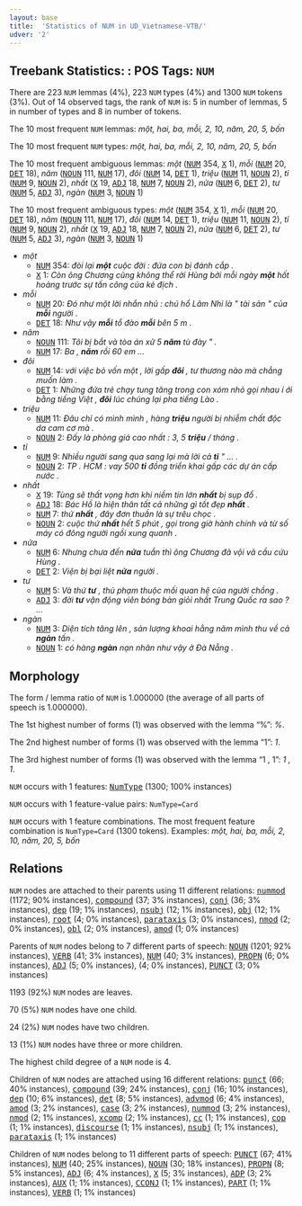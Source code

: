 ```yaml
---
layout: base
title:  'Statistics of NUM in UD_Vietnamese-VTB/'
udver: '2'
---
```


## Treebank Statistics: : POS Tags: `NUM`

There are 223 `NUM` lemmas (4%), 223 `NUM` types (4%) and 1300 `NUM` tokens (3%).
Out of 14 observed tags, the rank of `NUM` is: 5 in number of lemmas, 5 in number of types and 8 in number of tokens.

The 10 most frequent `NUM` lemmas: <em>một, hai, ba, mỗi, 2, 10, năm, 20, 5, bốn</em>

The 10 most frequent `NUM` types:  <em>một, hai, ba, mỗi, 2, 10, năm, 20, 5, bốn</em>

The 10 most frequent ambiguous lemmas: <em>một</em> (<tt><a href="vi_vtb-pos-NUM.html">NUM</a></tt> 354, <tt><a href="vi_vtb-pos-X.html">X</a></tt> 1), <em>mỗi</em> (<tt><a href="vi_vtb-pos-NUM.html">NUM</a></tt> 20, <tt><a href="vi_vtb-pos-DET.html">DET</a></tt> 18), <em>năm</em> (<tt><a href="vi_vtb-pos-NOUN.html">NOUN</a></tt> 111, <tt><a href="vi_vtb-pos-NUM.html">NUM</a></tt> 17), <em>đôi</em> (<tt><a href="vi_vtb-pos-NUM.html">NUM</a></tt> 14, <tt><a href="vi_vtb-pos-DET.html">DET</a></tt> 1), <em>triệu</em> (<tt><a href="vi_vtb-pos-NUM.html">NUM</a></tt> 11, <tt><a href="vi_vtb-pos-NOUN.html">NOUN</a></tt> 2), <em>tỉ</em> (<tt><a href="vi_vtb-pos-NUM.html">NUM</a></tt> 9, <tt><a href="vi_vtb-pos-NOUN.html">NOUN</a></tt> 2), <em>nhất</em> (<tt><a href="vi_vtb-pos-X.html">X</a></tt> 19, <tt><a href="vi_vtb-pos-ADJ.html">ADJ</a></tt> 18, <tt><a href="vi_vtb-pos-NUM.html">NUM</a></tt> 7, <tt><a href="vi_vtb-pos-NOUN.html">NOUN</a></tt> 2), <em>nửa</em> (<tt><a href="vi_vtb-pos-NUM.html">NUM</a></tt> 6, <tt><a href="vi_vtb-pos-DET.html">DET</a></tt> 2), <em>tư</em> (<tt><a href="vi_vtb-pos-NUM.html">NUM</a></tt> 5, <tt><a href="vi_vtb-pos-ADJ.html">ADJ</a></tt> 3), <em>ngàn</em> (<tt><a href="vi_vtb-pos-NUM.html">NUM</a></tt> 3, <tt><a href="vi_vtb-pos-NOUN.html">NOUN</a></tt> 1)

The 10 most frequent ambiguous types:  <em>một</em> (<tt><a href="vi_vtb-pos-NUM.html">NUM</a></tt> 354, <tt><a href="vi_vtb-pos-X.html">X</a></tt> 1), <em>mỗi</em> (<tt><a href="vi_vtb-pos-NUM.html">NUM</a></tt> 20, <tt><a href="vi_vtb-pos-DET.html">DET</a></tt> 18), <em>năm</em> (<tt><a href="vi_vtb-pos-NOUN.html">NOUN</a></tt> 111, <tt><a href="vi_vtb-pos-NUM.html">NUM</a></tt> 17), <em>đôi</em> (<tt><a href="vi_vtb-pos-NUM.html">NUM</a></tt> 14, <tt><a href="vi_vtb-pos-DET.html">DET</a></tt> 1), <em>triệu</em> (<tt><a href="vi_vtb-pos-NUM.html">NUM</a></tt> 11, <tt><a href="vi_vtb-pos-NOUN.html">NOUN</a></tt> 2), <em>tỉ</em> (<tt><a href="vi_vtb-pos-NUM.html">NUM</a></tt> 9, <tt><a href="vi_vtb-pos-NOUN.html">NOUN</a></tt> 2), <em>nhất</em> (<tt><a href="vi_vtb-pos-X.html">X</a></tt> 19, <tt><a href="vi_vtb-pos-ADJ.html">ADJ</a></tt> 18, <tt><a href="vi_vtb-pos-NUM.html">NUM</a></tt> 7, <tt><a href="vi_vtb-pos-NOUN.html">NOUN</a></tt> 2), <em>nửa</em> (<tt><a href="vi_vtb-pos-NUM.html">NUM</a></tt> 6, <tt><a href="vi_vtb-pos-DET.html">DET</a></tt> 2), <em>tư</em> (<tt><a href="vi_vtb-pos-NUM.html">NUM</a></tt> 5, <tt><a href="vi_vtb-pos-ADJ.html">ADJ</a></tt> 3), <em>ngàn</em> (<tt><a href="vi_vtb-pos-NUM.html">NUM</a></tt> 3, <tt><a href="vi_vtb-pos-NOUN.html">NOUN</a></tt> 1)


* <em>một</em>
  * <tt><a href="vi_vtb-pos-NUM.html">NUM</a></tt> 354: <em>đòi lại <b>một</b> cuộc đời : đứa con bị đánh cắp .</em>
  * <tt><a href="vi_vtb-pos-X.html">X</a></tt> 1: <em>Còn ông Chương cũng không thể rời Hùng bởi mỗi ngày <b>một</b> hốt hoảng trước sự tấn công của kẻ địch .</em>
* <em>mỗi</em>
  * <tt><a href="vi_vtb-pos-NUM.html">NUM</a></tt> 20: <em>Đó như một lời nhắn nhủ : chú hổ Lâm Nhi là " tài sản " của <b>mỗi</b> người .</em>
  * <tt><a href="vi_vtb-pos-DET.html">DET</a></tt> 18: <em>Như vậy <b>mỗi</b> tổ đào <b>mỗi</b> bên 5 m .</em>
* <em>năm</em>
  * <tt><a href="vi_vtb-pos-NOUN.html">NOUN</a></tt> 111: <em>Tôi bị bắt và tòa án xử 5 <b>năm</b> tù đày " .</em>
  * <tt><a href="vi_vtb-pos-NUM.html">NUM</a></tt> 17: <em>Ba , <b>năm</b> rồi 60 em ...</em>
* <em>đôi</em>
  * <tt><a href="vi_vtb-pos-NUM.html">NUM</a></tt> 14: <em>với việc bỏ vốn một , lời gấp <b>đôi</b> , tư thương nào mà chẳng muốn làm .</em>
  * <tt><a href="vi_vtb-pos-DET.html">DET</a></tt> 1: <em>Những đứa trẻ chạy tung tăng trong con xóm nhỏ gọi nhau í ới bằng tiếng Việt , <b>đôi</b> lúc chúng lại pha tiếng Lào .</em>
* <em>triệu</em>
  * <tt><a href="vi_vtb-pos-NUM.html">NUM</a></tt> 11: <em>Đâu chỉ có mình mình , hàng <b>triệu</b> người bị nhiễm chất độc da cam cơ mà .</em>
  * <tt><a href="vi_vtb-pos-NOUN.html">NOUN</a></tt> 2: <em>Đấy là phòng giá cao nhất : 3, 5 <b>triệu</b> / tháng .</em>
* <em>tỉ</em>
  * <tt><a href="vi_vtb-pos-NUM.html">NUM</a></tt> 9: <em>Nhiều người sang qua sang lại mà lời cả <b>tỉ</b> " ... .</em>
  * <tt><a href="vi_vtb-pos-NOUN.html">NOUN</a></tt> 2: <em>TP . HCM : vay 500 <b>tỉ</b> đồng triển khai gấp các dự án cấp nước .</em>
* <em>nhất</em>
  * <tt><a href="vi_vtb-pos-X.html">X</a></tt> 19: <em>Tùng sẽ thất vọng hơn khi niềm tin lớn <b>nhất</b> bị sụp đổ .</em>
  * <tt><a href="vi_vtb-pos-ADJ.html">ADJ</a></tt> 18: <em>Bác Hồ là hiện thân tất cả những gì tốt đẹp <b>nhất</b> .</em>
  * <tt><a href="vi_vtb-pos-NUM.html">NUM</a></tt> 7: <em>thứ <b>nhất</b> , đây đơn thuần là sự trêu chọc .</em>
  * <tt><a href="vi_vtb-pos-NOUN.html">NOUN</a></tt> 2: <em>cuộc thứ <b>nhất</b> hết 5 phút , gọi trong giờ hành chính và từ số máy có đông người ngồi xung quanh .</em>
* <em>nửa</em>
  * <tt><a href="vi_vtb-pos-NUM.html">NUM</a></tt> 6: <em>Nhưng chưa đến <b>nửa</b> tuần thì ông Chương đã vội vã cầu cứu Hùng .</em>
  * <tt><a href="vi_vtb-pos-DET.html">DET</a></tt> 2: <em>Viện bị bại liệt <b>nửa</b> người .</em>
* <em>tư</em>
  * <tt><a href="vi_vtb-pos-NUM.html">NUM</a></tt> 5: <em>Và thứ <b>tư</b> , thủ phạm thuộc mối quan hệ của người chồng .</em>
  * <tt><a href="vi_vtb-pos-ADJ.html">ADJ</a></tt> 3: <em>đời <b>tư</b> vận động viên bóng bàn giỏi nhất Trung Quốc ra sao ? ...</em>
* <em>ngàn</em>
  * <tt><a href="vi_vtb-pos-NUM.html">NUM</a></tt> 3: <em>Diện tích tăng lên , sản lượng khoai hằng năm mình thu về cả <b>ngàn</b> tấn .</em>
  * <tt><a href="vi_vtb-pos-NOUN.html">NOUN</a></tt> 1: <em>có hàng <b>ngàn</b> nạn nhân như vậy ở Đà Nẵng .</em>

## Morphology

The form / lemma ratio of `NUM` is 1.000000 (the average of all parts of speech is 1.000000).

The 1st highest number of forms (1) was observed with the lemma “%”: <em>%</em>.

The 2nd highest number of forms (1) was observed with the lemma “1”: <em>1</em>.

The 3rd highest number of forms (1) was observed with the lemma “1 , 1”: <em>1 , 1</em>.

`NUM` occurs with 1 features: <tt><a href="vi_vtb-feat-NumType.html">NumType</a></tt> (1300; 100% instances)

`NUM` occurs with 1 feature-value pairs: `NumType=Card`

`NUM` occurs with 1 feature combinations.
The most frequent feature combination is `NumType=Card` (1300 tokens).
Examples: <em>một, hai, ba, mỗi, 2, 10, năm, 20, 5, bốn</em>


## Relations

`NUM` nodes are attached to their parents using 11 different relations: <tt><a href="vi_vtb-dep-nummod.html">nummod</a></tt> (1172; 90% instances), <tt><a href="vi_vtb-dep-compound.html">compound</a></tt> (37; 3% instances), <tt><a href="vi_vtb-dep-conj.html">conj</a></tt> (36; 3% instances), <tt><a href="vi_vtb-dep-dep.html">dep</a></tt> (19; 1% instances), <tt><a href="vi_vtb-dep-nsubj.html">nsubj</a></tt> (12; 1% instances), <tt><a href="vi_vtb-dep-obj.html">obj</a></tt> (12; 1% instances), <tt><a href="vi_vtb-dep-root.html">root</a></tt> (4; 0% instances), <tt><a href="vi_vtb-dep-parataxis.html">parataxis</a></tt> (3; 0% instances), <tt><a href="vi_vtb-dep-nmod.html">nmod</a></tt> (2; 0% instances), <tt><a href="vi_vtb-dep-obl.html">obl</a></tt> (2; 0% instances), <tt><a href="vi_vtb-dep-amod.html">amod</a></tt> (1; 0% instances)

Parents of `NUM` nodes belong to 7 different parts of speech: <tt><a href="vi_vtb-pos-NOUN.html">NOUN</a></tt> (1201; 92% instances), <tt><a href="vi_vtb-pos-VERB.html">VERB</a></tt> (41; 3% instances), <tt><a href="vi_vtb-pos-NUM.html">NUM</a></tt> (40; 3% instances), <tt><a href="vi_vtb-pos-PROPN.html">PROPN</a></tt> (6; 0% instances), <tt><a href="vi_vtb-pos-ADJ.html">ADJ</a></tt> (5; 0% instances),  (4; 0% instances), <tt><a href="vi_vtb-pos-PUNCT.html">PUNCT</a></tt> (3; 0% instances)

1193 (92%) `NUM` nodes are leaves.

70 (5%) `NUM` nodes have one child.

24 (2%) `NUM` nodes have two children.

13 (1%) `NUM` nodes have three or more children.

The highest child degree of a `NUM` node is 4.

Children of `NUM` nodes are attached using 16 different relations: <tt><a href="vi_vtb-dep-punct.html">punct</a></tt> (66; 40% instances), <tt><a href="vi_vtb-dep-compound.html">compound</a></tt> (39; 24% instances), <tt><a href="vi_vtb-dep-conj.html">conj</a></tt> (16; 10% instances), <tt><a href="vi_vtb-dep-dep.html">dep</a></tt> (10; 6% instances), <tt><a href="vi_vtb-dep-det.html">det</a></tt> (8; 5% instances), <tt><a href="vi_vtb-dep-advmod.html">advmod</a></tt> (6; 4% instances), <tt><a href="vi_vtb-dep-amod.html">amod</a></tt> (3; 2% instances), <tt><a href="vi_vtb-dep-case.html">case</a></tt> (3; 2% instances), <tt><a href="vi_vtb-dep-nummod.html">nummod</a></tt> (3; 2% instances), <tt><a href="vi_vtb-dep-nmod.html">nmod</a></tt> (2; 1% instances), <tt><a href="vi_vtb-dep-xcomp.html">xcomp</a></tt> (2; 1% instances), <tt><a href="vi_vtb-dep-cc.html">cc</a></tt> (1; 1% instances), <tt><a href="vi_vtb-dep-cop.html">cop</a></tt> (1; 1% instances), <tt><a href="vi_vtb-dep-discourse.html">discourse</a></tt> (1; 1% instances), <tt><a href="vi_vtb-dep-nsubj.html">nsubj</a></tt> (1; 1% instances), <tt><a href="vi_vtb-dep-parataxis.html">parataxis</a></tt> (1; 1% instances)

Children of `NUM` nodes belong to 11 different parts of speech: <tt><a href="vi_vtb-pos-PUNCT.html">PUNCT</a></tt> (67; 41% instances), <tt><a href="vi_vtb-pos-NUM.html">NUM</a></tt> (40; 25% instances), <tt><a href="vi_vtb-pos-NOUN.html">NOUN</a></tt> (30; 18% instances), <tt><a href="vi_vtb-pos-PROPN.html">PROPN</a></tt> (8; 5% instances), <tt><a href="vi_vtb-pos-ADJ.html">ADJ</a></tt> (6; 4% instances), <tt><a href="vi_vtb-pos-X.html">X</a></tt> (5; 3% instances), <tt><a href="vi_vtb-pos-ADP.html">ADP</a></tt> (3; 2% instances), <tt><a href="vi_vtb-pos-AUX.html">AUX</a></tt> (1; 1% instances), <tt><a href="vi_vtb-pos-CCONJ.html">CCONJ</a></tt> (1; 1% instances), <tt><a href="vi_vtb-pos-PART.html">PART</a></tt> (1; 1% instances), <tt><a href="vi_vtb-pos-VERB.html">VERB</a></tt> (1; 1% instances)

